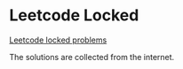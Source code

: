 Leetcode Locked
=======

[Leetcode locked problems](https://leetcode.com/problemset/algorithms/)

The solutions are collected from the internet.

